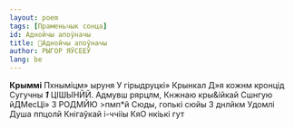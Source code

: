 ```yaml
---
layout: poem
tags: [Праменьчык сонца]
id: Аднойчы апоўначы
title: 🚧Аднойчы апоўначы
author: РЫГОР ЯЎСЕЕЎ
lang: be
---
```



**Крыммі**
Пхныміцм» ыруня У гірыдруцкі» Крынкал Д»я кожнм кронцід Сугучны **_1_** ЦІШЫНЙЙ. Адмувш рярцлм, Кнжнаю кры&ійкай Сшнгую йДМесЦі» 3 РОДМЙЮ >пмп*й
Сюды, гопькі сюйы 3 днлйкм Удомлі Душа ппцолй Кнігаўкай і-ччііы КяО нкіькі гут
